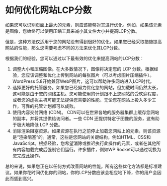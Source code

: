 # 如何优化网站LCP分数
如果您可以识别页面上最大的元素，则应该能够对其进行优化。例如，如果该元素是图像，您始终可以使用压缩工具来减小其文件大小并提高LCP分数。

但是，这种方法仅适用于您的网站没有得到很好的优化。如果您已经采取措施提高网站的性能，那么您需要考虑不同的方法来优化其LCP分数。

根据我们的经验，您可以通过以下最有效的优化来提高网站的LCP分数：

1. 调整大小和压缩图像。在大多数情况下，图像将决定您的 LCP 分数。根据经验，您应该调整和优化上传到网站的每张图片（可以考虑图片压缩插件）。WordPress 5.8开始兼容WebP图片，这可以帮助许多网站进入LCP时代。
2. 选择更好的托管服务。如果您已经努力优化您的网站，但加载时间仍然太长，这可能是由于您的网络主机。您可能使用的计划跟不上您网站的受欢迎程度，或者您的虚拟主机可能无法提供您需要的性能。无论您在网站上投入多少工作，可靠的托管计划都可以成败。
3. 使用内容交付网络 (CDN)。 CDN可以在世界各地的服务器集群上缓存您网站的副本，并将其提供给访问者。一些 CDN 还提供特定于图像的服务，这有助于极大地降低 LCP 分数。
3. 消除渲染阻塞资源。如果资源在执行之前停止加载您网站上的元素，则该资源是“渲染阻塞”的。通常，这些是您网站的关键结构，例如HTML、CSS和JavaScript。根据经验，您希望消除或推迟执行此操作的元素，或者在其他所有内容加载完成后强制它们运行。许多插件，例如WP Rocket可以通过切换为您完成此操作。

总的来说，如果您正在以任何方式改善网站的性能，所有这些优化方法都是标准建议。如果你花时间优化你的网站，你的LCP分数应该会相应地下降，你的用户会因此而感到高兴。